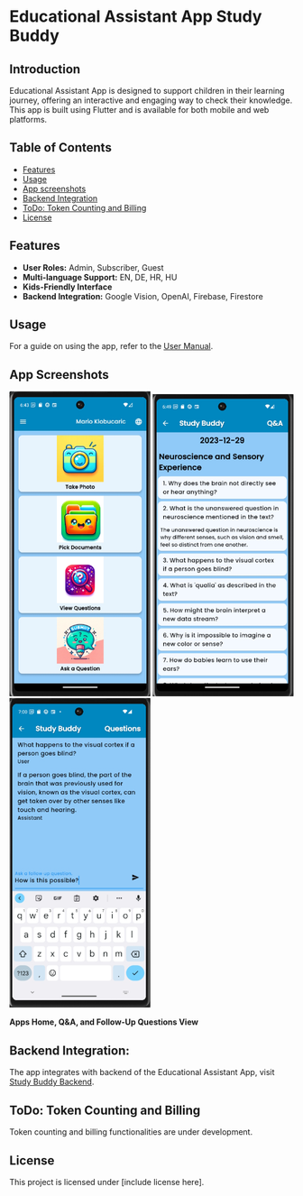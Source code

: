 # Educational Assistant App Study Buddy

## Introduction
Educational Assistant App is designed to support children in their learning journey, offering an interactive and engaging way to check their knowledge. This app is built using Flutter and is available for both mobile and web platforms.

## Table of Contents
- [Features](#features)
- [Usage](#usage)
- [App screenshots](#app-screenshots)
- [Backend Integration](#backend-integration)
- [ToDo: Token Counting and Billing](#todo-token-counting-and-billing)
- [License](#license)

## Features
- **User Roles:** Admin, Subscriber, Guest
- **Multi-language Support:** EN, DE, HR, HU
- **Kids-Friendly Interface**
- **Backend Integration:** Google Vision, OpenAI, Firebase, Firestore

## Usage
For a guide on using the app, refer to the [User Manual](UserManual.md).

## App Screenshots

<p float="left">
  <img src="screenshots/home_view.jpg" alt="App home view" width="250" />
  <img src="screenshots/qa.jpg" alt="App questions view" width="250" />
  <img src="screenshots/follow_up_questions.jpg" alt="App follow up questions view" width="250" />
</p>
<b>Apps Home, Q&A, and Follow-Up Questions View</b>

## Backend Integration:
The app integrates with backend of the Educational Assistant App, visit [Study Buddy Backend](https://github.com/mklobucaric/studybuddy-backend). 

## ToDo: Token Counting and Billing
Token counting and billing functionalities are under development.

## License
This project is licensed under [include license here].



